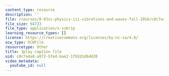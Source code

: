```yaml
---
content_type: resource
description: ''
file: /courses/8-03sc-physics-iii-vibrations-and-waves-fall-2016/c0c7a4a8a8725fedbae21f92d1d6dd20_I0YACDaY-ww.vtt
file_size: 94733
file_type: application/x-subrip
learning_resource_types: []
license: https://creativecommons.org/licenses/by-nc-sa/4.0/
ocw_type: OCWFile
resourcetype: Other
title: 3play caption file
uid: c0c7a4a8-a872-5fed-bae2-1f92d1d6dd20
video_metadata:
  youtube_id: null
---
```


